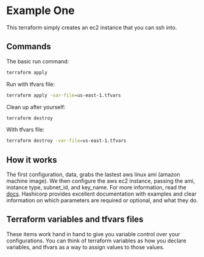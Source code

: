 # Example One

This terraform simply creates an ec2 instance that you can ssh into.

## Commands

The basic run command:

```sh
terraform apply
```

Run with tfvars file:

```sh
terraform apply -var-file=us-east-1.tfvars
```

Clean up after yourself:

```sh
terraform destroy
```

With tfvars file:

```sh
terraform destroy -var-file=us-east-1.tfvars
```

## How it works

The first configuration, data, grabs the lastest aws linux ami (amazon
machine image). We then configure the aws ec2 instance, passing the ami,
instance type, subnet_id, and key_name. For more information, read the
[docs](https://www.terraform.io/docs/providers/aws/r/instance.html).
Hashicorp provides excellent documentation with examples and clear information
on which parameters are required or optional, and what they do.

## Terraform variables and tfvars files

These items work hand in hand to give you variable control over your
configurations. You can think of terraform variables as how you declare
variables, and tfvars as a way to assign values to those values.
